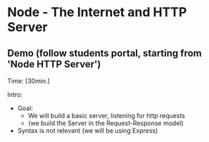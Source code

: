
# Node - The Internet and HTTP Server


<!-- 

SKIP this unit (go directly to Express)

-->


<!-- 

- Part 1: Skip all (we have already covered all this content) until 'Why would I use a backend?'

- Part 2: 
  - option 1: demo (do not do codealong)
  - option 2: SKIP all together (we'll just need the concept of PORT, which we can explain with Express)

-->



## Demo (follow students portal, starting from 'Node HTTP Server')

Time: [30min.]



Intro:
- Goal:
  - We will build a basic server, listening for http requests
  - (we build the Server in the Request-Response model)
- Syntax is not relevant (we will be using Express)
  <!-- @LT ask students NOT to codealong for this example  -->



